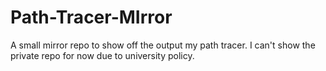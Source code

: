 # Path-Tracer-MIrror
 A small mirror repo to show off the output my path tracer. I can't show the private repo for now due to university policy.
